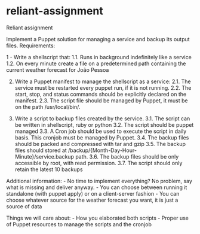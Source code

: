 # reliant-assignment
Reliant assignment

Implement a Puppet solution for managing a service and backup its output files.
Requirements:

1 - Write a shellscript that:
	1.1. Runs in background indefinitely like a service
	1.2. On every minute create a file on a predetermined path containing the current weather forecast for João Pessoa

2. Write a Puppet manifest to manage the shellscript as a service:
	2.1. The service must be restarted every puppet run, if it is not running.
	2.2. The start, stop, and status commands should be explicitly declared on the manifest.
	2.3. The script file should be managed by Puppet, it must be on the path /usr/local/bin/.

3. Write a script to backup files created by the service.
	3.1. The script can be written in shellscript, ruby or python
	3.2. The script should be puppet managed
	3.3. A Cron job should be used to execute the script in daily basis. This cronjob must be managed by Puppet.
	3.4. The backup files should be packed and compressed with tar and gzip
	3.5. The backup files should stored at /backup/{Month-Day-Hour-Minute}/service.backup path.
	3.6. The backup files should be only accessible by root, with read permission.
	3.7. The script should only retain the latest 10 backups

Additional information:
	- No time to implement everything? No problem, say what is missing and deliver anyway.
	- You can choose between running it standalone (with puppet apply) or on a client-server fashion
	- You can choose whatever source for the weather forecast you want, it is just a source of data

Things we will care about:
	- How you elaborated both scripts
	- Proper use of Puppet resources to manage the scripts and the cronjob
